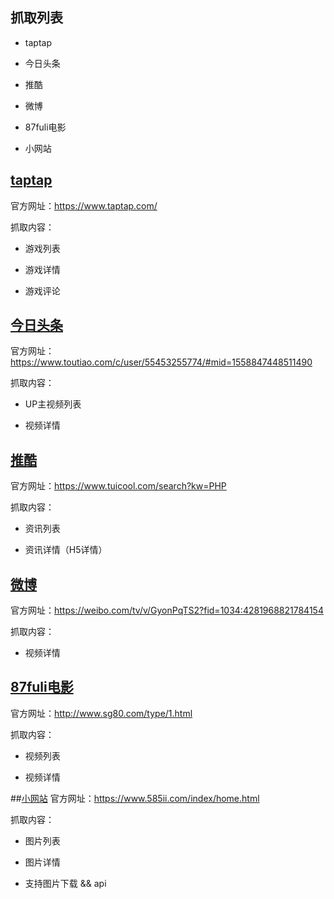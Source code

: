 ## 抓取列表
- taptap

- 今日头条

- 推酷

- 微博

- 87fuli电影

- 小网站 

## [taptap](./taptap/index.js)
官方网址：https://www.taptap.com/

抓取内容：
- 游戏列表

- 游戏详情

- 游戏评论

## [今日头条](./toutiao/toutiao.py)
官方网址：https://www.toutiao.com/c/user/55453255774/#mid=1558847448511490

抓取内容：
- UP主视频列表

- 视频详情

## [推酷](./tuiku/index.py)
官方网址：https://www.tuicool.com/search?kw=PHP

抓取内容：
- 资讯列表

- 资讯详情（H5详情）

## [微博](./weibo/index.py)
官方网址：https://weibo.com/tv/v/GyonPqTS2?fid=1034:4281968821784154

抓取内容：
- 视频详情

## [87fuli电影](./sg80/index.js)
官方网址：http://www.sg80.com/type/1.html

抓取内容：
- 视频列表

- 视频详情

##[小网站]('./585ii/index.js')
官方网址：https://www.585ii.com/index/home.html

抓取内容：
- 图片列表

- 图片详情

- 支持图片下载 && api 

